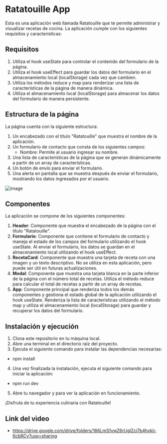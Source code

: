 # Ratatouille App

Esta es una aplicación web llamada Ratatouille que te permite administrar y visualizar recetas de cocina. La aplicación cumple con los siguientes requisitos y características:

## Requisitos

1. Utiliza el hook useState para controlar el contenido del formulario de la página.
2. Utiliza el hook useEffect para guardar los datos del formulario en el almacenamiento local (localStorage) cada vez que cambien.
3. Utiliza los métodos reduce y map para renderizar una lista de características de la página de manera dinámica.
4. Utiliza el almacenamiento local (localStorage) para almacenar los datos del formulario de manera persistente.

## Estructura de la página

La página cuenta con la siguiente estructura:

1. Un encabezado con el título "Ratatouille" que muestra el nombre de la aplicación.
2. Un formulario de contacto que consta de los siguientes campos:
   - Nombre: Permite al usuario ingresar su nombre.
3. Una lista de características de la página que se generan dinámicamente a partir de un array de características.
4. Un botón de envío para enviar el formulario.
5. Una alerta en pantalla que se muestra después de enviar el formulario, mostrando los datos ingresados por el usuario.

![image](https://github.com/RichyRed/AppRecetasReact/assets/84047015/925c12cd-974e-4751-b0f1-97415642c520)


## Componentes

La aplicación se compone de los siguientes componentes:

1. **Header**: Componente que muestra el encabezado de la página con el título "Ratatouille".
2. **Formulario**: Componente que contiene el formulario de contacto y maneja el estado de los campos del formulario utilizando el hook useState. Al enviar el formulario, los datos se guardan en el almacenamiento local utilizando el hook useEffect.
3. **RecetaCard**: Componente que muestra una tarjeta de receta con una imagen y un texto descriptivo. No se utiliza en esta aplicación, pero puede ser útil en futuras actualizaciones.
4. **Modal**: Componente que muestra una tarjeta blanca en la parte inferior de la página con el número total de recetas. Utiliza el método reduce para calcular el total de recetas a partir de un array de recetas.
5. **App**: Componente principal que renderiza todos los demás componentes y gestiona el estado global de la aplicación utilizando el hook useState. Renderiza la lista de características utilizando el método map y utiliza el almacenamiento local (localStorage) para guardar y recuperar los datos del formulario.

## Instalación y ejecución

1. Clona este repositorio en tu máquina local.
2. Abre una terminal en el directorio raíz del proyecto.
3. Ejecuta el siguiente comando para instalar las dependencias necesarias:

* npm install
  
4. Una vez finalizada la instalación, ejecuta el siguiente comando para iniciar la aplicación:

* npm run dev

5. Abre tu navegador y  para ver la aplicación en funcionamiento.

¡Disfruta de tu experiencia culinaria con Ratatouille!

## Link del video 
* https://drive.google.com/drive/folders/166LmS1vwZ6rUglZci7b4hykii-6cbRCy?usp=sharing






